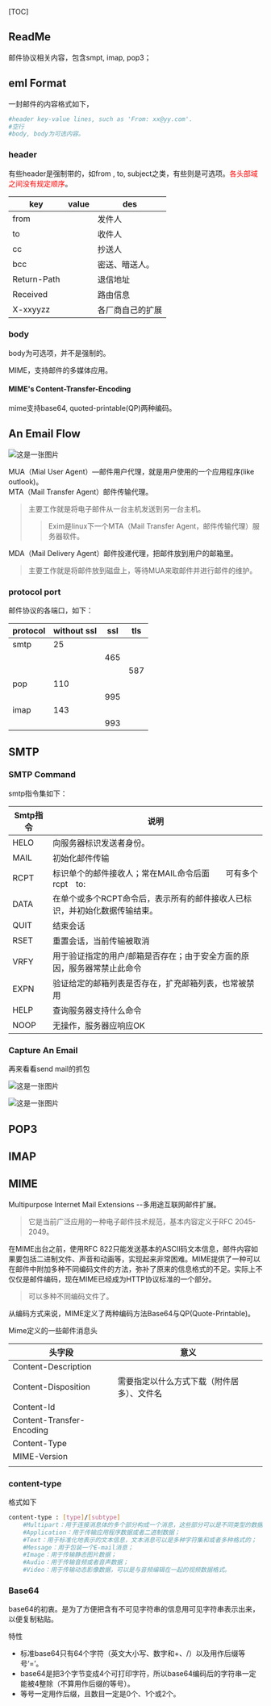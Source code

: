 [TOC]



## ReadMe

邮件协议相关内容，包含smpt, imap, pop3；





## eml Format

一封邮件的内容格式如下，

```bash
#header key-value lines, such as 'From: xx@yy.com'.
#空行
#body, body为可选内容。
```

### header

有些header是强制带的，如from , to, subject之类，有些则是可选项。<font color=red>各头部域之间没有规定顺序</font>。

| key         | value | des              |
| ----------- | ----- | ---------------- |
| from        |       | 发件人           |
| to          |       | 收件人           |
| cc          |       | 抄送人           |
| bcc         |       | 密送、暗送人。   |
| Return-Path |       | 退信地址         |
| Received    |       | 路由信息         |
| X-xxyyzz    |       | 各厂商自己的扩展 |



### body

body为可选项，并不是强制的。

MIME，支持邮件的多媒体应用。

#### MIME's Content-Transfer-Encoding

mime支持base64, quoted-printable(QP)两种编码。





## An Email Flow



![这是一张图片](img/smtp-theEmailFlow.png)

MUA（Mial User Agent）—邮件用户代理，就是用户使用的一个应用程序(like outlook)。  
MTA（Mail Transfer Agent）邮件传输代理。

> 主要工作就是将电子邮件从一台主机发送到另一台主机。  
>
> > Exim是linux下一个MTA（Mail Transfer Agent，邮件传输代理）服务器软件。

MDA（Mail Delivery Agent）邮件投递代理，把邮件放到用户的邮箱里。
> 主要工作就是将邮件放到磁盘上，等待MUA来取邮件并进行邮件的维护。



### protocol port

邮件协议的各端口，如下：

| protocol | without ssl | ssl  | tls  |
| -------- | ----------- | ---- | ---- |
| smtp     | 25          |      |      |
|          |             | 465  |      |
|          |             |      | 587  |
| pop      | 110         |      |      |
|          |             | 995  |      |
| imap     | 143         |      |      |
|          |             | 993  |      |





## SMTP

### SMTP Command

smtp指令集如下：

|Smtp指令 |说明|
|--------|---|
|HELO |向服务器标识发送者身份。|
|MAIL |初始化邮件传输|
|RCPT |标识单个的邮件接收人；常在MAIL命令后面　　可有多个rcpt　to: |
|DATA |在单个或多个RCPT命令后，表示所有的邮件接收人已标识，并初始化数据传输结束。|
|QUIT |结束会话 |
|RSET |重置会话，当前传输被取消 |
|VRFY |用于验证指定的用户/邮箱是否存在；由于安全方面的原因，服务器常禁止此命令 |
|EXPN |验证给定的邮箱列表是否存在，扩充邮箱列表，也常被禁用 |
|HELP |查询服务器支持什么命令 |
|NOOP |无操作，服务器应响应OK |



### Capture An Email

再来看看send mail的抓包 

![这是一张图片](img/smtp-pcapSendEmail1.png)    

![这是一张图片](img/smtp-pcapSendEmail2.png)  





## POP3



## IMAP





## MIME
Multipurpose Internet Mail Extensions  --多用途互联网邮件扩展。
> 它是当前广泛应用的一种电子邮件技术规范，基本内容定义于RFC 2045-2049。

在MIME出台之前，使用RFC 822只能发送基本的ASCII码文本信息，邮件内容如果要包括二进制文件、声音和动画等，实现起来非常困难。MIME提供了一种可以在邮件中附加多种不同编码文件的方法，弥补了原来的信息格式的不足。实际上不仅仅是邮件编码，现在MIME已经成为HTTP协议标准的一个部分。  
> 可以多种不同编码文件了。  

从编码方式来说，MIME定义了两种编码方法Base64与QP(Quote-Printable)。


Mime定义的一些邮件消息头

|头字段 |意义|
|------|---|
|Content-Description ||
|Content-Disposition |需要指定以什么方式下载（附件居多）、文件名|
|Content-Id ||
|Content-Transfer-Encoding ||
|Content-Type ||
|MIME-Version||
| ||

### content-type

格式如下

```bash
content-type : [type]/[subtype]
	#Multipart：用于连接消息体的多个部分构成一个消息，这些部分可以是不同类型的数据；（复合文件）
	#Application：用于传输应用程序数据或者二进制数据；
	#Text：用于标准化地表示的文本信息，文本消息可以是多种字符集和或者多种格式的；
	#Message：用于包装一个E-mail消息；
	#Image：用于传输静态图片数据；
	#Audio：用于传输音频或者音声数据；
	#Video：用于传输动态影像数据，可以是与音频编辑在一起的视频数据格式。
```



### Base64

base64的初衷。是为了方便把含有不可见字符串的信息用可见字符串表示出来，以便复制粘贴。

特性
- 标准base64只有64个字符（英文大小写、数字和+、/）以及用作后缀等号‘=’。  
- base64是把3个字节变成4个可打印字符，所以base64编码后的字符串一定能被4整除（不算用作后缀的等号）。   
- 等号一定用作后缀，且数目一定是0个、1个或2个。  



